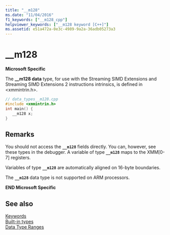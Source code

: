 ```yaml
---
title: "__m128"
ms.date: "11/04/2016"
f1_keywords: ["__m128_cpp"]
helpviewer_keywords: ["__m128 keyword [C++]"]
ms.assetid: e51a472a-0e3c-4989-9a2a-36adb05273a3
---
```

# __m128

**Microsoft Specific**

The **__m128 data** type, for use with the Streaming SIMD Extensions and Streaming SIMD Extensions 2 instructions intrinsics, is defined in \<xmmintrin.h>.

```cpp
// data_types__m128.cpp
#include <xmmintrin.h>
int main() {
   __m128 x;
}
```

## Remarks

You should not access the **`__m128`** fields directly. You can, however, see these types in the debugger. A variable of type **`__m128`** maps to the XMM[0-7] registers.

Variables of type **`__m128`** are automatically aligned on 16-byte boundaries.

The **`__m128`** data type is not supported on ARM processors.

**END Microsoft Specific**

## See also

[Keywords](../cpp/keywords-cpp.md)<br/>
[Built-in types](../cpp/fundamental-types-cpp.md)<br/>
[Data Type Ranges](../cpp/data-type-ranges.md)
